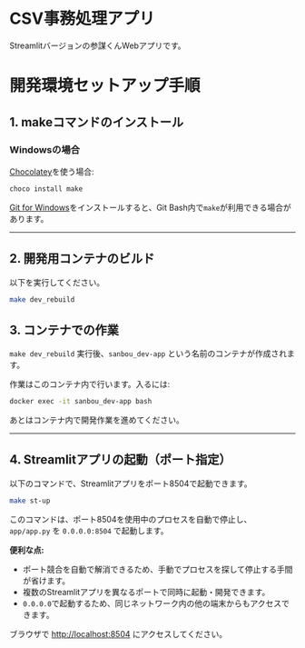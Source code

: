 # CSV事務処理アプリ

Streamlitバージョンの参謀くんWebアプリです。


# 開発環境セットアップ手順

## 1. makeコマンドのインストール

### Windowsの場合

[Chocolatey](https://chocolatey.org/)を使う場合:

```sh
choco install make
```

[Git for Windows](https://gitforwindows.org/)をインストールすると、Git Bash内で`make`が利用できる場合があります。

---

## 2. 開発用コンテナのビルド

以下を実行してください。

```sh
make dev_rebuild
```

## 3. コンテナでの作業

`make dev_rebuild` 実行後、`sanbou_dev-app` という名前のコンテナが作成されます。

作業はこのコンテナ内で行います。入るには:

```sh
docker exec -it sanbou_dev-app bash
```

あとはコンテナ内で開発作業を進めてください。

---

## 4. Streamlitアプリの起動（ポート指定）

以下のコマンドで、Streamlitアプリをポート8504で起動できます。

```sh
make st-up
```

このコマンドは、ポート8504を使用中のプロセスを自動で停止し、  
`app/app.py` を `0.0.0.0:8504` で起動します。

**便利な点:**
- ポート競合を自動で解消できるため、手動でプロセスを探して停止する手間が省けます。
- 複数のStreamlitアプリを異なるポートで同時に起動・開発できます。
- `0.0.0.0`で起動するため、同じネットワーク内の他の端末からもアクセスできます。

ブラウザで [http://localhost:8504](http//localhost:8504) にアクセスしてください。
